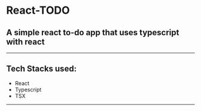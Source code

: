 # React-TODO

## **A simple react to-do app that uses typescript with react**

---

## Tech Stacks used:

- React
- Typescript
- TSX

---
